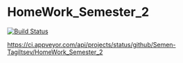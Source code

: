 # HomeWork_Semester_2
[![Build Status](https://ci.appveyor.com/api/projects/status/github/mkpankov/hello)](https://ci.appveyor.com/api/projects/status/github/Semen-Tagiltsev/HomeWork_Semester_2)
	
https://ci.appveyor.com/api/projects/status/github/Semen-Tagiltsev/HomeWork_Semester_2
